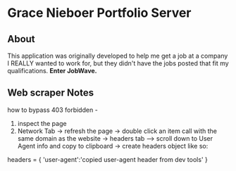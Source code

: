 # Grace Nieboer Portfolio Server
## About
This application was originally developed to help me get a job at a company I REALLY wanted to work for, but they didn't have the jobs posted that fit my qualifications. 
**Enter JobWave.**


## Web scraper Notes

how to bypass 403 forbidden - 
1. inspect the page
2. Network Tab -> refresh the page -> double click an item call with the same domain as the website -> headers tab --> scroll down to User Agent info and copy to clipboard -> create headers object like so:

headers = {
    'user-agent':'copied user-agent header from dev tools'
}
